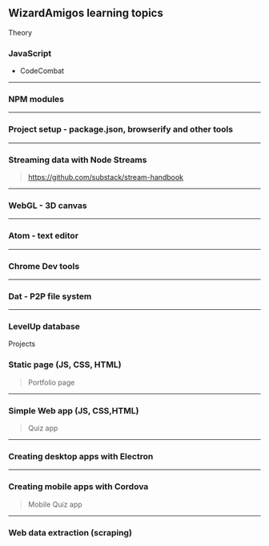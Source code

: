 ## WizardAmigos learning topics

Theory

### JavaScript

* CodeCombat
---
### NPM modules
---
### Project setup - package.json, browserify and other tools
---
### Streaming data with Node Streams

>https://github.com/substack/stream-handbook

---
### WebGL - 3D canvas
---
### Atom - text editor
---
### Chrome Dev tools
---
### Dat - P2P file system
---
### LevelUp database


Projects
### Static page (JS, CSS, HTML)

>Portfolio page
---
### Simple Web app (JS, CSS,HTML)

>Quiz app

---
### Creating desktop apps with Electron
---
### Creating mobile apps with Cordova

>Mobile Quiz app

---
### Web data extraction (scraping)
